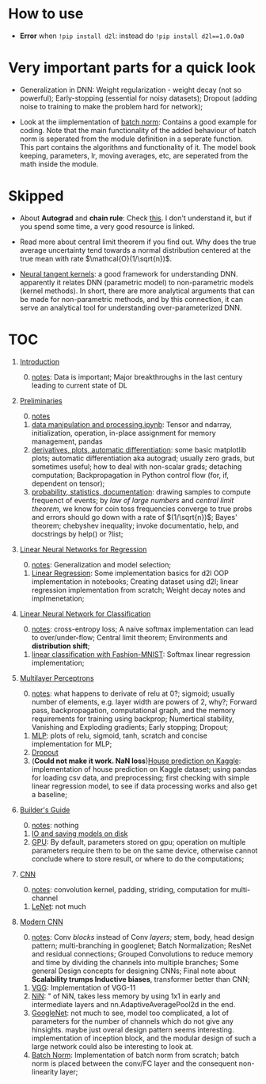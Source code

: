 # How to use

- **Error** when `!pip install d2l`: instead do `!pip install d2l==1.0.0a0`

# Very important parts for a quick look

- Generalization in DNN: Weight regularization - weight decay (not so powerful); Early-stopping (essential for noisy datasets); Dropout (adding noise to training to make the problem hard for network);

- Look at the iimplementation of [batch norm](./chapter_modern_cnn/4_batchnorm.ipynb): Contains a good example for coding. Note that the main functionality of the added behaviour of batch norm is seperated from the module definition in a seperate function. This part contains the algorithms and functionality of it. The model book keeping, parameters, lr, moving averages, etc, are seperated from the math inside the module.

# Skipped

- About **Autograd** and **chain rule**: Check [this](./chapter_preliminaries/0_notes.md#automatic-differentiation-chain-rule-forwardpropagation-vs-backwardpropagationnotunderstood-autograd). I don't understand it, but if you spend some time, a very good resource is linked.
- Read more about central limit theorem if you find out. Why does the true average uncertainty tend towards a normal distribution centered at the true mean with rate $\mathcal{O}(1/\sqrt{n})$.

- [Neural tangent kernels](https://papers.nips.cc/paper_files/paper/2018/hash/5a4be1fa34e62bb8a6ec6b91d2462f5a-Abstract.html): a good framework for understanding DNN. apparently it relates DNN (parametric model) to non-parametric models (kernel methods). In short, there are more analytical arguments that can be made for non-parametric methods, and by this connection, it can serve an analytical tool for understanding over-parameterized DNN.

# TOC

1. [Introduction](./chapter_introduction/)

    0.  [notes](./chapter_introduction/0_notes.md): Data is important; Major breakthroughs in the last century leading to current state of DL

2. [Preliminaries](./chapter_preliminaries/)

    0. [notes](./chapter_preliminaries/0_notes.md)
    1. [data manipulation and processing.ipynb](./chapter_preliminaries/1_data_manipulation_and_processing.ipynb): Tensor and ndarray, initialization, operation, in-place assignment for memory management, pandas
    2. [derivatives, plots, automatic differentiation](./chapter_preliminaries/2_derivatives_plots_automatic_differentiation.ipynb): some basic matplotlib plots; automatic differentiation aka autograd; usually zero grads, but sometimes useful; how to deal with non-scalar grads; detaching computation; Backpropagation in Python control flow (for, if, dependent on tensor);
    3. [probability, statistics, documentation](./chapter_preliminaries/3_probability_statistics_documentation.ipynb): drawing samples to compute frequenct of events; by _law of large numbers_ and _central limit theorem_, we know for coin toss frequencies converge to true probs and errors should go down with a rate of $(1/\sqrt{n})$; Bayes' theorem; chebyshev inequality; invoke documentatio, help, and docstrings by help() or ?list;

3. [Linear Neural Networks for Regression](./chapter_linear_NN_regression/)

    0. [notes](./chapter_linear_NN_regression/0_notes.md): Generalization and model selection;
    1. [Linear Regression](./chapter_linear_NN_regression/1_linear_regression.ipynb): Some implementation basics for d2l OOP implementation in notebooks; Creating dataset using d2l; linear regression implementation from scratch; Weight decay notes and implmenetation;

4. [Linear Neural Network for Classification](./chapter_linear_NN_classification/)

    0. [notes](./chapter_linear_NN_classification/0_notes.md): cross-entropy loss; A naive softmax implementation can lead to over/under-flow; Central limit theorem; Environments and **distribution shift**;
    1. [linear classification with Fashion-MNIST](./chapter_linear_NN_classification/1_linear_classification_with_fashionmnist.ipynb): Softmax linear regression implementation;

5. [Multilayer Perceptrons](./chapter_multilayer_perceptrons/)

    0. [notes](./chapter_multilayer_perceptrons/0_notes.md): what happens to derivate of relu at 0?; sigmoid; usually number of elements, e.g. layer width are powers of 2, why?; Forward pass, backpropagation, computational graph, and the memory requirements for training using backprop; Numertical stability, Vanishing and Exploding gradients; Early stopping; Dropout; 
    1. [MLP](./chapter_multilayer_perceptrons/1_mlp.ipynb): plots of relu, sigmoid, tanh, scratch and concise implementation for MLP;
    2. [Dropout](./chapter_multilayer_perceptrons/2_dropout.ipynb)
    3. (**Could not make it work. NaN loss**)[House prediction on Kaggle](./chapter_multilayer_perceptrons/3_kaggle_house_prices.ipynb): implementation of house prediction on Kaggle dataset; using pandas for loading csv data, and preprocessing; first checking with simple linear regression model, to see if data processing works and also get a baseline;

6. [Builder's Guide](./chapter_builder_guide/)

    0. [notes](./chapter_builder_guide/0_notes.md): nothing
    1. [IO and saving models on disk](./chapter_builder_guide/1_io.ipynb)
    2. [GPU](./chapter_builder_guide/2_gpu.ipynb): By default, parameters stored on gpu; operation on multiple parameters require them to be on the same device, otherwise cannot conclude where to store result, or where to do the computations;

7. [CNN](./chapter_cnn/)

    0. [notes](./chapter_cnn/0_notes.md): convolution kernel, padding, striding, computation for multi-channel
    1. [LeNet](./chapter_cnn/1_cnn.ipynb): not much

8. [Modern CNN](./chapter_modern_cnn/)

    0. [notes](./chapter_modern_cnn/0_notes.md): Conv _blocks_ instead of Conv _layers_; stem, body, head design pattern; multi-branching in googlenet; Batch Normalization; ResNet and residual connections; Grouped Convolutions to reduce memory and time by dividing the channels into multiple branches; Some general Design concepts for designing CNNs; Final note about **Scalability trumps Inductive biases**, transformer better than CNN;
    1. [VGG](./chapter_modern_cnn/1_vgg.ipynb): Implementation of VGG-11
    2. [NiN](./chapter_modern_cnn/2_NiN.ipynb): " of NiN, takes less memory by using 1x1 in early and intermediate layers and nn.AdaptiveAveragePool2d in the end.
    3. [GoogleNet](./chapter_modern_cnn/3_googlenet.ipynb): not much to see, model too complicated, a lot of parameters for the number of channels which do not give any hinsights. maybe just overal design pattern seems interesting. implementation of inception block, and the modular design of such a large network could also be interesting to look at.
    4. [Batch Norm](./chapter_modern_cnn/4_batchnorm.ipynb): Implementation of batch norm from scratch; batch norm is placed between the conv/FC layer and the consequent non-linearity layer;
